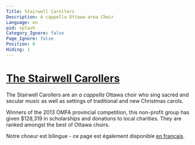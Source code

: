 ```yaml
---
Title: Stairwell Carollers
Description: A cappella Ottawa-area Choir
Language: en
pid: splash
Category_Ignore: false
Page_Ignore: false
Position: 0
Hiding: 1
---
```


<div class="jumbotron">
  <h1><a href="%base_url%/?about" >The Stairwell Carollers</a></h1>
  <p>	The Stairwell Carollers are an <i>a cappella</i> Ottawa choir who sing
	sacred and secular music as well as settings of
	traditional and new Christmas carols.</p>
  <p>Winners of the 2013 OMFA provincial competition,
	this non-profit group has given $128,319
	in scholarships and donations to local charities.
	They are ranked amongst the best of Ottawa choirs.</p>
  <p>Notre choeur est bilingue - ce page est également disponible <a href="%base_url%/?accueil">en français</a>.</p>
</div>
<div class="container">
  <div id="main_area">
    <!-- Slider -->
    <div class="row">
      <div class="col-xs-12" id="slider">
        <!-- Top part of the slider -->
        <div class="row">
          <div class="col-sm-4" id="carousel-text"></div> <!-- This "empty" div gets filled with the text below -->
          <div id="slide-content" style="display: none;">
            <div id="slide-content-0">
              <h2>Auditions</h2>
			  <p>The Stairwell Carollers will hold <a href="%base_url%/?auditions">auditions
				  for new members in August</a></p>
            </div>

            <div id="slide-content-1">
              <h2>Charity</h2>
              <p>The Stairwell Carollers raises money for
				<a href="%base_url%/?Charity/Charities">charities</a> and
				<a href="%base_url%/?Charity/Scholarships">scholarships</a>.</p>
            </div>

            <div id="slide-content-2">
              <h2>CDs</h2>
              <p>The Stairwell Carollers'
				<a href="%base_url%/?CDs/o-magnum-mysterium-en">latest CD</a>
				is now on sale!</p>
            </div>

            <div id="slide-content-3">
              <h2>Concerts</h2>
              <p>The Stairwell Carollers' sing concerts at
				<a href="%base_url%/?Concerts/Christmas-Season">Christmas</a>
				and in the spring.</p>
            </div>
          </div>
          <div class="col-sm-8" id="carousel-bounding-box">
            <div class="carousel" id="myCarousel" >
              <!-- Carousel items -->
              <div class="carousel-inner">
                <div class="active item" data-slide-number="0">
                  <img src="assets/SCinRideauChapel-carousel.jpg"></div>

                <div class="item" data-slide-number="1">
                  <img src="assets/Immigrant Services-carousel.jpg"></div>

                <div class="item" data-slide-number="2">
                  <img src="assets/OMagnumMysterium-cover-carousel.jpg"></div>

                <div class="item" data-slide-number="3">
                  <img src="assets/Spring Concert 2016 - Almonte-carousel.jpg"></div>

              </div><!-- Carousel nav -->
              <a class="left carousel-control" href="#myCarousel" role="button" data-slide="prev">
                <span class="glyphicon glyphicon-chevron-left"></span></a>
              <a class="right carousel-control" href="#myCarousel" role="button" data-slide="next">
                <span class="glyphicon glyphicon-chevron-right"></span></a>
            </div>
          </div>
        </div>
      </div>
    </div><!--/Slider-->
  </div>
</div>
